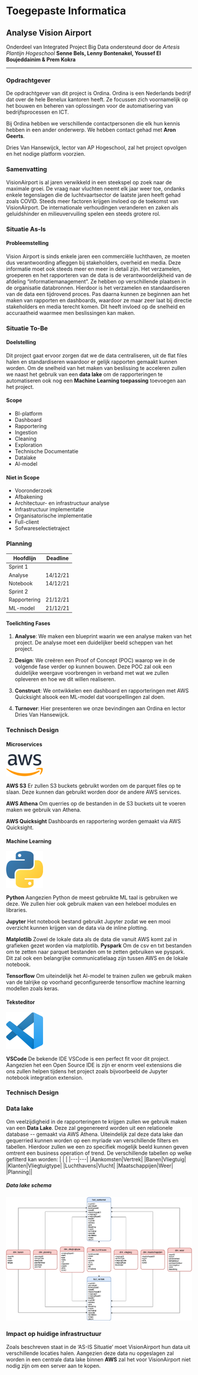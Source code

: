 # Toegepaste Informatica

## Analyse Vision Airport

Onderdeel van Integrated Project Big Data
ondersteund door de
_Artesis Plantijn Hogeschool_
**Senne Bels, Lenny Bontenakel, Youssef El Boujeddainim & Prem Kokra**

---

### Opdrachtgever

De opdrachtgever van dit project is Ordina. Ordina is een Nederlands bedrijf dat over de hele Benelux kantoren heeft. Ze focussen zich voornamelijk op het bouwen en beheren van oplossingen voor de automatisering van bedrijfsprocessen en ICT.

Bij Ordina hebben we verschillende contactpersonen die elk hun kennis hebben in een ander onderwerp. We hebben contact gehad met **Aron Geerts**.

Dries Van Hansewijck, lector van AP Hogeschool, zal het project opvolgen en het nodige platform voorzien.

### Samenvatting

VisionAirport is al jaren verwikkeld in een steekspel op zoek naar de maximale groei. De vraag naar vluchten neemt elk jaar weer toe, ondanks enkele tegenslagen die de luchtvaartsector de laatste jaren heeft gehad zoals COVID. Steeds meer factoren krijgen invloed op de toekomst van VisionAirport. De internationale verhoudingen veranderen en zaken als geluidshinder en milieuvervuiling spelen een steeds grotere rol.

### Situatie As-Is

#### Probleemstelling

Vision Airport is sinds enkele jaren een commerciële luchthaven, ze moeten dus verantwoording afleggen bij stakeholders, overheid en media. Deze informatie moet ook steeds meer en meer in detail zijn. Het verzamelen, groeperen en het rapporteren van de data is de verantwoordelijkheid van de afdeling “informatiemanagement”. Ze hebben op verschillende plaatsen in de organisatie databronnen. Hierdoor is het verzamelen en standaardiseren van de data een tijdrovend proces. Pas daarna kunnen ze beginnen aan het maken van rapporten en dashboards, waardoor ze maar zeer laat bij directie stakeholders en media terecht komen. Dit heeft invloed op de snelheid en accuraatheid waarmee men beslissingen kan maken.

### Situatie To-Be

#### Doelstelling

Dit project gaat ervoor zorgen dat we de data centraliseren, uit de flat files halen en standardiseren waardoor er gelijk rapporten gemaakt kunnen worden. Om de snelheid van het maken van beslissing te acceleren zullen we naast het gebruik van een **data lake** om de rapporteringen te automatiseren ook nog een **Machine Learning toepassing** toevoegen aan het project.

#### Scope

- BI-platform
- Dashboard
- Rapportering
- Ingestion
- Cleaning
- Exploration
- Technische Documentatie
- Datalake
- AI-model

#### Niet in Scope

- Vooronderzoek
- Afbakening
- Architectuur- en infrastructuur analyse
- Infrastructuur implementatie
- Organisatorische implementatie
- Full-client
- Sofwareselectietraject

### Planning

| Hoofdlijn    | Deadline |
| ------------ | -------- |
| Sprint 1     |          |
| Analyse      | 14/12/21 |
| Notebook     | 14/12/21 |
| Sprint 2     |          |
| Rapportering | 21/12/21 |
| ML-model     | 21/12/21 |

#### Toelichting Fases

1. **Analyse**:
   We maken een blueprint waarin we een analyse maken van het project. De analyse moet een duidelijker beeld scheppen van het project.

2. **Design**:
   We creëren een Proof of Concept (POC) waarop we in de volgende fase verder op kunnen bouwen.
   Deze POC zal ook een duidelijke weergave voorbrengen in verband met wat we zullen opleveren en hoe we dit willen realiseren.

3. **Construct**:
   We ontwikkelen een dashboard en rapporteringen met AWS Quicksight alsook een ML-model dat voorspellingen zal doen.

4. **Turnover**:
   Hier presenteren we onze bevindingen aan Ordina en lector Dries Van Hansewijck.

### Technisch Design

#### Microservices

<img src="./assets/aws.png" alt="drawing" width="100"/>

**AWS S3**
Er zullen S3 buckets gebruikt worden om de parquet files op te slaan. Deze kunnen dan gebruikt worden door de andere AWS services.

**AWS Athena**
Om querries op de bestanden in de S3 buckets uit te voeren maken we gebruik van Athena.

**AWS Quicksight**
Dashboards en rapportering worden gemaakt via AWS Quicksight.

#### Machine Learning

<img src="./assets/python.png" alt="drawing" width="100"/>

**Python**
Aangezien Python de meest gebruikte ML taal is gebruiken we deze. We zullen hier ook gebruik maken van een heleboel modules en libraries.

**Jupyter**
Het notebook bestand gebruikt Jupyter zodat we een mooi overzicht kunnen krijgen van de data via de inline plotting.

**Matplotlib**
Zowel de lokale data als de data die vanuit AWS komt zal in grafieken gezet worden via matplotlib.
**Pyspark**
Om de csv en txt bestanden om te zetten naar parquet bestanden om te zetten gebruiken we pyspark. Dit zal ook een belangrijke communicatielaag zijn tussen AWS en de lokale notebook.

**Tensorflow**
Om uiteindelijk het AI-model te trainen zullen we gebruik maken van de talrijke op voorhand geconfigureerde tensorflow machine learning modellen zoals keras.

#### Teksteditor

<img src="./assets/vscode.png" alt="drawing" width="100"/>

**VSCode**
De bekende IDE VSCode is een perfect fit voor dit project. Aangezien het een Open Source IDE is zijn er enorm veel extensions die ons zullen helpen tijdens het project zoals bijvoorbeeld de Jupyter notebook integration extension.

### Technisch Design

### Data lake

Om veelzijdigheid in de rapporteringen te krijgen zullen we gebruik maken van een **Data Lake**. Deze zal gegenereerd worden uit een relationele database -- gemaakt via AWS Athena. Uiteindelijk zal deze data lake dan gequerried kunnen worden op een myriade van verschillende filters en tabellen. Hierdoor zullen we een zo specifiek mogelijk beeld kunnen geven omtrent een business operation of trend. De verschillende tabellen op welke gefilterd kan worden:
|   |   |
|---|---|
|Aankomsten|Vertrek|
|Banen|Vliegtuig|
|Klanten|Vliegtuigtype|
|Luchthavens|Vlucht|
|Maatschappijen|Weer|
|Planning||

##### Data lake schema

<img src="./assets/diagrams/STER.png" alt="drawing"/>

### Impact op huidige infrastructuur

Zoals beschreven staat in de ‘AS-IS Situatie’ moet VisionAirport hun data uit verschillende locaties halen.
Aangezien deze data nu opgeslagen zal worden in een centrale data lake binnen **AWS**
zal het voor VisionAirport niet nodig zijn om een server aan te kopen.
